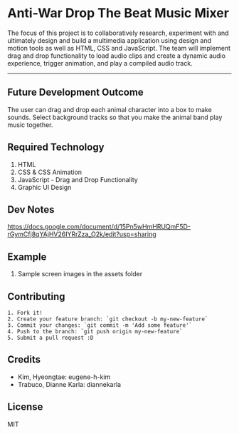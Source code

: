 # Anti-War Drop The Beat Music Mixer

The focus of this project is to collaboratively research, experiment with and ultimately design and build a multimedia application using design and motion tools as well as HTML, CSS and JavaScript. The team will implement drag and drop functionality to load audio clips and create a dynamic audio experience, trigger animation, and play a compiled audio track.
<hr>

## Future Development Outcome

The user can drag and drop each animal character into a box to make sounds. Select background tracks so that you make the animal band play music together.

## Required Technology

  1. HTML
  2. CSS & CSS Animation
  3. JavaScript - Drag and Drop Functionality
  4. Graphic UI Design

## Dev Notes

  https://docs.google.com/document/d/15Pn5wHmHRUQmF5D-rGymCfj8qYAjHV26IYRrZza_O2k/edit?usp=sharing

## Example

  1. Sample screen images in the assets folder

## Contributing

	1. Fork it!
	2. Create your feature branch: `git checkout -b my-new-feature`
	3. Commit your changes: `git commit -m 'Add some feature'`
	4. Push to the branch: `git push origin my-new-feature`
	5. Submit a pull request :D

## Credits

  * Kim, Hyeongtae: eugene-h-kim
  * Trabuco, Dianne Karla: diannekarla

## License
MIT
